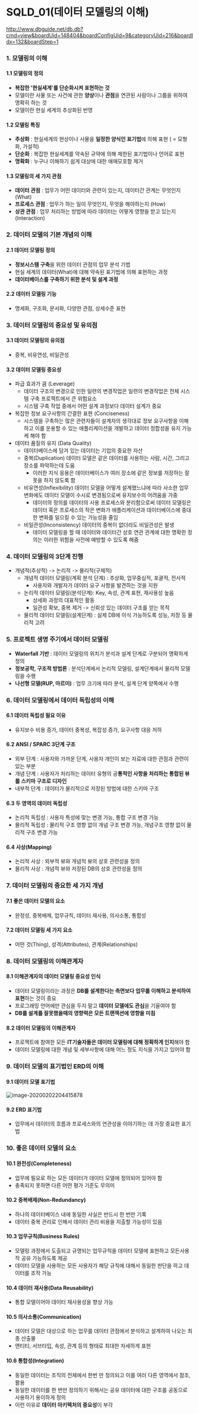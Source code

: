 # SQLD_01(데이터 모델링의 이해)

http://www.dbguide.net/db.db?cmd=view&boardUid=148404&boardConfigUid=9&categoryUid=216&boardIdx=132&boardStep=1

### 1. 모델링의 이해

#### 1.1 모델링의 정의

- **복잡한 '현실세계'를 단순화시켜 표현하는 것**
- 모델이란 사물 또는 사건에 관한 **양상**이나 **관점**을 연관된 사람이나 그룹을 위하여 명확히 하는 것
- 모델이란 현실 세계의 추상화된 반영

#### 1.2 모델링 특징

- **추상화** : 현실세계의 현상이나 사물을 **일정한 양식인 표기법**에 의해 표현 ( = 모형화, 가설적)
- **단순화** : 복잡한 현실세계를 약속된 규약에 의해 제한된 표기법이나 언어로 표현
- **명확화** : 누구나 이해하기 쉽게 대상에 대한 애매모호함 제거

#### 1.3 모델링의 세 가지 관점

- **데이터 관점** : 업무가 어떤 데이터와 관련이 있는지, 데이터간 관계는 무엇인지 (What)
- **프로세스 관점** : 업무가 하는 일이 무엇인지, 무엇을 해야하는지 (How)
- **상관 관점** : 업무 처리하는 방법에 따라 데이터는 어떻게 영향을 받고 있는지 (Interaction)

### 2. 데이터 모델의 기본 개념의 이해

#### 2.1 데이터 모델링 정의

- **정보시스템 구축**을 위한 데이터 관점의 업무 분석 기법
- 현실 세계의 데이터(What)에 대해 약속된 표기법에 의해 표현하는 과정
- **데이터베이스를 구축하기 위한 분석 및 설계 과정**

#### 2.2 데이터 모델링 기능

- 명세화, 구조화, 문서화, 다양한 관점, 상세수준 표현

### 3. 데이터 모델링의 중요성 및 유의점

#### 3.1 데이터 모델링의 유의점

- 중복, 비유연성, 비일관성

#### 3.2 데이터 모델링 중요성

- 파급 효과가 큼 (Leverage)
  - 데이터 구조의 변경으로 인한 일련의 변경작업은 일련의 변경작업은 전체 시스템 구축 프로젝트에서 큰 위험요소
  - 시스템 구축 작업 중에서 어떤 설계 과정보다 데이터 설계가 중요
- 복잡한 정보 요구사항의 간결한 표현 (Conciseness)
  -  시스템을 구축하는 많은 관련자들이 설계자의 생각대로 정보 요구사항을 이해하고 이를 운용할 수 있는 애플리케이션을 개발하고 데이터 정합성을 유지 가능케 해야 함
- 데이터 품질의 유지 (Data Quality)
  - 데이터베이스에 담겨 있는 데이터는 기업의 중요한 자산
  - 중복(Duplication) 데이터 모델은 같은 데이터를 사용하는 사람, 시간, 그리고 장소를 파악하는데 도움
    - 이러한 지식 응용은 데이터베이스가 여러 장소에 같은 정보를 저장하는 잘못을 하지 않도록 함
  - 비유연성(Inflexibility) 데이터 모델을 어떻게 설계했느냐에 따라 사소한 업무변화에도 데이터 모델이 수시로 변경됨으로써 유지보수의 어려움을 가중
    - 데이터의 정의를 데이터의 사용 프로세스와 분리함으로써 데이터 모델링은 데이터 혹은 프로세스의 작은 변화가 애플리케이션과 데이터베이스에 중대한 변화를 일으킬 수 있는 가능성을 줄임
  - 비일관성(Inconsistency) 데이터의 중복이 없더라도 비일관성은 발생
    -  데이터 모델링을 할 때 데이터와 데이터간 상호 연관 관계에 대한 명확한 정의는 이러한 위험을 사전에 예방할 수 있도록 해줌

### 4. 데이터 모델링의 3단계 진행

- 개념적(추상적) -> 논리적 -> 물리적(구체적)
  - 개념적 데이터 모델링(계획 분석 단계) : 추상화, 업무중심적, 포괄적, 전사적
    - 사용자와 개발자가 데이터 요구 사항을 발견하는 것을 지원
  - 논리적 데이터 모델링(분석단계): Key, 속성, 관계 표현, 재사용성 높음
    - 상세화 과정의 대표적인 활동
    - 일관성 확보, 중복 제거 -> 신뢰성 있는 데이터 구조를 얻는 목적
  - 물리적 데이터 모델링(설계단계) : 실제 DB에 이식 가능하도록 성능, 저장 등 물리적 고려

### 5. 프로젝트 생명 주기에서 데이터 모델링

- **Waterfall 기반** : 데이터 모델링의 위치가 분석과 설계 단계로 구분되어 명확하게 정의
- **정보공학, 구조적 방법론** : 분석단계에서 논리적 모델링, 설계단계에서 물리적 모델링을 수행
- **나선형 모델(RUP, 마르미)** : 업무 크기에 따라 분석, 설계 단계 양쪽에서 수행

### 6. 데이터 모델링에서 데이터 독립성의 이해

#### 6.1 데이터 독립성 필요 이유

- 유지보수 비용 증가, 데이터 중복성, 복잡성 증가, 요구사항 대응 저하

#### 6.2 ANSI / SPARC 3단계 구조

- 외부 단계 : 사용자와 가까운 단계, 사용자 개인이 보는 자료에 대한 관점과 관련이 있는 부분
- 개념 단계 : 사용자가 처리하는 데이터 유형의 공**통적인 사항을 처리하는 통합된 뷰를 스키마 구조로 디자인**
- 내부적 단계 : 데이터가 물리적으로 저장된 방법에 대한 스키마 구조

#### 6.3 두 영역의 데이터 독립성

- 논리적 독립성 : 사용자 특성에 맞는 변경 가능, 통합 구조 변경 가능
- 물리적 독립성 : 물리적 구조 영향 없이 개념 구조 변경 가능, 개념구조 영향 없이 물리적 구조 변경 가능

#### 6.4 사상(Mapping)

- 논리적 사상 : 외부적 뷰와 개념적 뷰의 상호 관련성을 정의
- 물리적 사상 : 개념적 뷰와 저장된 DB의 상호 관련성을 정의

### 7. 데이터 모델링의 중요한 세 가지 개념

#### 7.1 좋은 데이터 모델의 요소

- 완정성, 중복배제, 업무규칙, 데이터 재사용, 의사소통, 통합성

#### 7.2 데이터 모델링 세 가지 요소

- 어떤 것(Thing), 성격(Attributes), 관계(Relationships)

### 8. 데이터 모델링의 이해관계자

#### 8.1 이해관계자의 데이터 모델링 중요성 인식

- 데이터 모델링이라는 과정은 **DB를 설계한다는 측면보다 업무를 이해하고 분석하여 표현**하는 것이 중요
- 프로그래밍 언어에만 관심을 두지 말고 **데이터 모델에도 관심**을 기울여야 함
- **DB를 설계를 잘못했을때의 영향력은 모든 트랜잭션에 영향을 미침**

#### 8.2 데이터 모델링의 이해관계자

- 프로젝트에 참여한 모든 **IT기술자들은 데이터 모델링에 대해 정확하게 인지**해야 함
- 데이터 모델링에 대한 개념 및 세부사항에 대해 어느 정도 지식을 가지고 있어야 함 

### 9. 데이터 모델의 표기법인 ERD의 이해

#### 9.1 데이터 모델 표기법

![image-20200202204415878](README.assets/image-20200202204415878.png)

#### 9.2 ERD 표기법

- 업무에서 데이터의 흐름과 프로세스와의 연관성을 이야기하는 데 가장 중요한 표기법

### 10. 좋은 데이터 모델의 요소

#### 10.1 완전성(Completeness)

- 업무에 필요로 하는 모든 데이터가 데이터 모델에 정의되어 있어야 함
- 충족되지 못하면 다른 어떤 평가 기준도 무의미

#### 10.2 중복배제(Non-Redundancy)

- 하나의 데이터베이스 내에 동일한 사실은 반드시 한 번만 기록
- 데이터 중복 관리로 인해서 데이터 관리 비용을 지출할 가능성이 있음

#### 10.3 업무규칙(Business Rules)

- 모델링 과정에서 도출되고 규명되는 업무규칙을 데이터 모델에 표현하고 모든사용작 공유 가능하도록 제공
- 데이터 모델을 사용하는 모든 사용자가 해당 규칙에 대해서 동일한 판단을 하고 데이터를 조작 가능

#### 10.4 데이터 재사용(Data Reusability)

- 통합 모델이어야 데이터 재사용성을 향상 가능

#### 10.5 의사소통(Communication)

- 데이터 모델은 대상으로 하는 업무를 데이터 관점에서 분석하고 설계하여 나오는 최종 산출물
- 앤티티, 서브타입, 속성, 관계 등의 형태로 최대한 자세하게 표현

#### 10.6 통합성(Integration)

- 동일한 데이터는 조직의 전체에서 한번 만 정의되고 이를 여러 다른 영역에서 참조, 활용
- 동일한 데이터를 한 번만 정의하기 위해서는 공유 데이터에 대한 구조를 공동으로 사용하기 용이하게 정의
- 이런 이유로 **데이터 아키텍처의 중요성**이 부각
